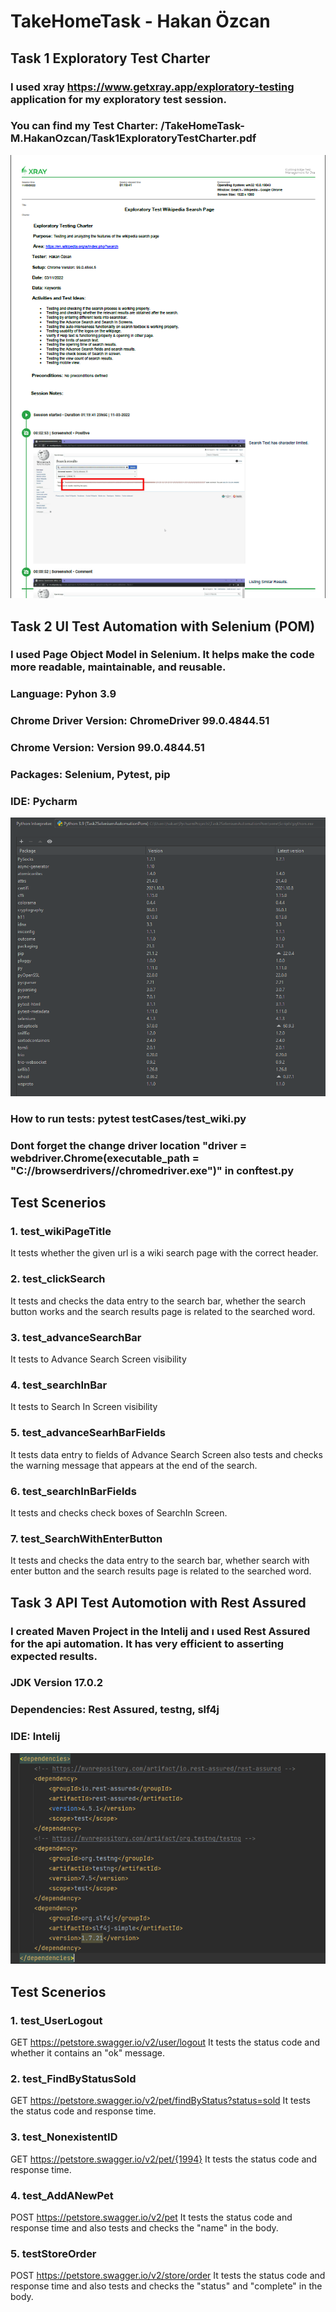 # TakeHomeTask - Hakan Özcan

## Task 1 Exploratory Test Charter

### I used xray https://www.getxray.app/exploratory-testing application for my exploratory test session. 

### You can find my Test Charter: /TakeHomeTask-M.HakanOzcan/Task1ExploratoryTestCharter.pdf

![](charter.png)


## Task 2 UI Test Automation with Selenium (POM)

### I used Page Object Model in Selenium. It helps make the code more readable, maintainable, and reusable.

### Language: Pyhon 3.9
### Chrome Driver Version: ChromeDriver 99.0.4844.51
### Chrome Version: Version 99.0.4844.51
### Packages: Selenium, Pytest, pip
### IDE: Pycharm

![](pycharm.png)

### How to run tests: pytest testCases/test_wiki.py

### Dont forget the change driver location "driver = webdriver.Chrome(executable_path = "C://browserdrivers//chromedriver.exe")" in conftest.py

## Test Scenerios

### 1. test_wikiPageTitle
It tests whether the given url is a wiki search page with the correct header.

### 2. test_clickSearch
It tests and checks the data entry to the search bar, whether the search button works and the search results page is related to the searched word.

### 3. test_advanceSearchBar
It tests to Advance Search Screen visibility

### 4. test_searchInBar
It tests to Search In Screen visibility

### 5. test_advanceSearhBarFields
It tests data entry to fields of Advance Search Screen also tests and checks the warning message that appears at the end of the search.

### 6. test_searchInBarFields
It tests and checks check boxes of SearchIn Screen.

### 7. test_SearchWithEnterButton
It tests and checks the data entry to the search bar, whether search with enter button and the search results page is related to the searched word.


## Task 3 API Test Automotion with Rest Assured

### I created Maven Project in the Intelij and ı used Rest Assured for the api automation. It has very efficient to asserting expected results.

### JDK Version 17.0.2
### Dependencies: Rest Assured, testng, slf4j
### IDE: Intelij

![](intelij.png)

## Test Scenerios

### 1. test_UserLogout
GET https://petstore.swagger.io/v2/user/logout It tests the status code and whether it contains an "ok" message.

### 2. test_FindByStatusSold
GET https://petstore.swagger.io/v2/pet/findByStatus?status=sold It tests the status code and response time.

### 3. test_NonexistentID

GET https://petstore.swagger.io/v2/pet/{1994} It tests the status code and response time.

### 4. test_AddANewPet

POST https://petstore.swagger.io/v2/pet  It tests the status code and response time and also tests and checks the "name" in the body.

### 5. testStoreOrder

POST https://petstore.swagger.io/v2/store/order It tests the status code and response time and also tests and checks the "status" and "complete" in the body.
